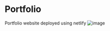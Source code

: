 # Portfolio
Portfolio website deployed using netlify
![image](https://user-images.githubusercontent.com/6284716/159558914-04691e82-a995-489f-83dd-98ac0889706e.png)

